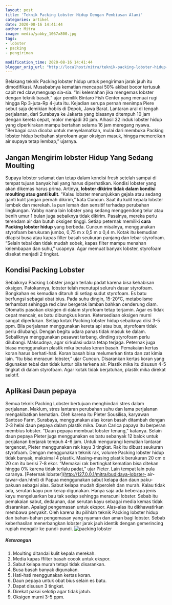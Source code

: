 ```yaml
---
layout: post
title: 'Teknik Packing Lobster Hidup Dengan Pembiusan Alami'
categories: artikel
date: 2020-08-16 14:41:44
author: Mitra
image: media/yabby_1067x800.jpg
tags:
- lobster
- packing
- pengiriman

modification_time: 2020-08-16 14:41:44
blogger_orig_url: "http://localhost/mitra/teknik-packing-lobster-hidup-dengan.html"
---
```


Belakang teknik Packing lobster hidup untuk pengiriman jarak jauh itu
dimodifikasi. Musababnya kematian mencapai 50% akibat bocor tertusuk capit red
claw,menguap sia-sia. “Ini kelemahan jika mengemas lobster dengan teknik
basah,” ujar pemilik Bintaro Fish Center yang menuai rugi hingga Rp 3-juta-Rp
4-juta itu. Kejadian serupa pernah menimpa Piere sebut saja demikian hobiis di
Depok, Jawa Barat. Lantaran aral di tengah perjalanan, dari Surabaya ke
Jakarta yang biasanya ditempuh 10 jam dengan kereta cepat, molor menjadi 30
jam. Alhasil 32 induk lobster hidup yang diperkirakan mampu bertahan selama 16
jam meregang nyawa. “Berbagai cara dicoba untuk menyelamatkan, mulai dari
membuka Packing lobster hidup berbahan styrofoam agar oksigen masuk, hingga
memercikan air supaya tetap lembap,” ujarnya.

## Jangan Mengirim lobster Hidup Yang Sedang Moulting

Supaya lobster selamat dan tetap dalam kondisi fresh setelah sampai di tempat
tujuan banyak hal yang harus diperhatikan. Kondisi lobster yang akan dikemas
harus prima. Artinya, **lobster dikirim tidak dalam kondisi moulting atau
ganti kulit**. “Kalau lobster menunjukkan gejala atau sedang ganti kulit
jangan pernah dikirim,” kata Cuncun. Saat itu kulit kepala lobster lembek dan
merekah. Ia pun lemah dan sensitif terhadap perubahan lingkungan. Yabby nama
lain lobster yang sedang menggendong telur atau benih umur 1 bulan juga
sebaiknya tidak dikirim. Pasalnya, mereka perlu terendam air dan butuh oksigen
tinggi. Setiap peternak memiliki **cara Packing lobster hidup** yang berbeda.
Cuncun misalnya, menggunakan styrofoam berukuran jumbo, 0,75 m x 0,5 m x 0,4
m. Kotak itu kemudian dilapisi busa atau kapas filter basah seukuran panjang
dan lebar styrofoam. “Selain tebal dan tidak mudah sobek, kapas filter mampu
menahan kelembapan dan suhu,” ucapnya. Agar memuat banyak lobster, styrofoam
disekat menjadi 2 tingkat.

## Kondisi Packing Lobster

Sebaiknya Packing Lobster jangan terlalu padat karena bisa kehabisan oksigen.
Patokannya, lobster telah menutupi seluruh dasar styrofoam. Bongkahan es
kemudian ditaruh di setiap sudut styrofoam. Es batu berfungsi sebagai obat
bius. Pada suhu dingin, 15-20°C, metabolisme terhambat sehingga red claw
bergerak lamban bahkan cenderung diam. Otomatis pasokan oksigen di dalam
styrofoam tetap terjamin. Agar es tidak cepat mencair, es batu dibungkus
koran. Ketersediaan oksigen murni sangat diperlukan. Setiap kotak Packing
lobster hidup sebaiknya diisi 3-5 ppm. Bila perjalanan menggunakan kereta api
atau bus, styrofoam tidak perlu dilubangi. Dengan begitu udara panas tidak
masuk ke dalam. Sebaliknya menggunakan pesawat terbang, dinding styrofoam
perlu dilubangi. Maksudnya, agar sirkulasi udara tetap terjaga. Peternak juga
biasa menggunakan plastik mika beralas koran basah. Pemakaian kertas koran
harus berhati-hati. Koran basah bisa melumerkan tinta dan zat kimia lain. “Itu
bisa meracuni lobster,” ujar Cuncun. Disarankan kertas koran yang digunakan
tebal dan tidak luntur bila terkena air. Plastik mika itu disusun 4-5 tingkat
di dalam styrofoam. Agar kotak tidak berjatuhan, plastik mika direkat selotif.

## Aplikasi Daun pepaya

Semua teknik Packing Lobster bertujuan menghindari stres dalam perjalanan.
Maklum, stres lantaran perubahan suhu dan lama perjalanan mengakibatkan
kematian. Oleh karena itu Pieter Sousilisa, karyawan Santoso Farm, Surabaya,
menggunakan alas koran basah ditambah dengan 2-3 helai daun pepaya dalam
plastik mika. Daun Carica papaya itu berperan membius lobster. “Daun pepaya
membuat lobster tenang,” katanya. Selain daun pepaya Pieter juga menggunakan
es batu sebanyak 12 balok untuk perjalanan berjarak tempuh 4-6 jam. Untuk
mengurangi kematian lantaran tergencet, Pieter menggunakan rak kayu 3 tingkat.
Rak itu dibuat seukuran styrofoam. Dengan menggunakan teknik rak, volume
Packing lobster hidup tidak banyak, maksimal 4 plastik. Masing-masing plastik
berukuran 20 cm x 20 cm itu berisi 7-8 ekor. “Memakai rak bertingkat kematian
bisa ditekan hingga 0% karena tidak terlalu padat,” ujar Pieter. Lain tempat
lain pula caranya. [Peternak lobster](http://127.0.0.1/mitra/budidaya-lobster-
air-tawar-dan.html) di Papua menggunakan sabut kelapa dan daun paku-pakuan
sebagai alas. Sabut kelapa mudah diperoleh dan murah. Kalau tidak ada, serutan
kayu pun kerap digunakan. Hanya saja ada beberapa jenis kayu mengeluarkan bau
tak sedap sehingga meracuni lobster. Sebab itu pemakaian sabut, dedaunan, dan
serutan kayu sebagai media kemas tidak disarankan. Apalagi pengemasan untuk
ekspor. Alas-alas itu dikhawatirkan membawa penyakit. Oleh karena itu pilihlah
teknik Packing lobster hidup dan bahan-bahan pengemasan yang nyaman dan aman
bagi lobster. Sebab keberhasilan menerbangkan lobster jarak jauh identik
dengan gemerincing rupiah mengalir ke pundi-pundi. ![packing
lobster](http://127.0.0.1/mitra/wp-content/uploads/2020/08/yabby_1067x800.jpg)

##### Keterangan

  1. Moulting ditandai kulit kepala merekah.
  2. Media kapas ffilter basah cocok untuk ekspor.
  3. Sabut kelapa murah tetapi tidak disarankan.
  4. Busa basah banyak digunakan.
  5. Hati-hati menggunakan kertas koran.
  6. Daun pepaya untuk obat bius selain es batu.
  7. Dapat disusun 3 tingkat.
  8. Direkat pakai selotip agar tidak jatuh.
  9. Oksigen murni 3-5 ppm.


